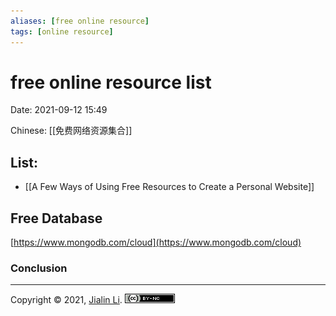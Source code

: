 ```yaml
---
aliases: [free online resource]
tags: [online resource]
---
```

# free online resource list
Date:  2021-09-12 15:49

Chinese: [[免费网络资源集合]]

## List:
- [[A Few Ways of Using Free Resources to Create a Personal Website]]


## Free Database
[https://www.mongodb.com/cloud](https://www.mongodb.com/cloud)


### Conclusion


---
Copyright © 2021, [Jialin Li](https://github.com/keyskull).  [![Copyright](80x15.png)](/LICENSE)